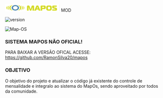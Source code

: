 
![MapOS](https://raw.githubusercontent.com/RamonSilva20/mapos/master/assets/img/logo.png) MOD

![version](https://img.shields.io/badge/version-4.4.0-blue.svg?longCache=true&style=flat-square)

![Map-OS](https://raw.githubusercontent.com/PaulloRocha/mapos/master/docs/dashboard.png)

### SISTEMA MAPOS NÃO OFICIAL!

PARA BAIXAR A VERSÃO OFICAL ACESSE: https://github.com/RamonSilva20/mapos


### OBJETIVO 

O objetivo do projeto e atualizar o código já existente do controle de mensalidade e integralo ao sistema do MapOs, sendo aproveitado por todos da comunidade.  
